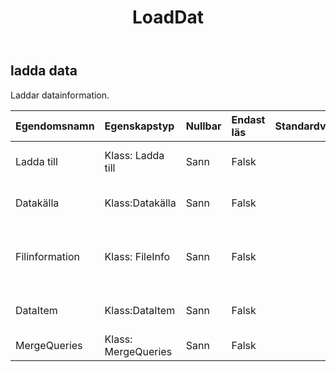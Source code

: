 ﻿---
title: LoadDat
second_title: Aspose.Cells Cloud Documen
type: docs
url: /sv/specification/model/loaddata/
description: "Aspose.Cells Molnmodellspecifikation: LoadData. Hantera enkelt Excel och andra kalkylarksdokument med funktioner som att öppna, generera, redigera, dela, slå samman, jämföra och konvertera"
kwords: Excel, Office, Kalkylblad, Cloud REST API, LoadData
weight: 50
---
## **ladda data**

 Laddar datainformation.

| Egendomsnamn| Egenskapstyp| Nullbar| Endast läs| Standardvärde| Beskrivning|
|:- |:- |:- |:- |:- |:- |
| Ladda till| Klass: Ladda till| Sann| Falsk|| Indikerar startposition för att ladda data.|
| Datakälla| Klass:Datakälla| Sann| Falsk|| Indikerar källan till monteringsdata.|
| Filinformation| Klass: FileInfo| Sann| Falsk|| När datakällan är begärandefiler lagrar FileInfo innehållet i filen.|
| DataItem| Klass:DataItem| Sann| Falsk|| Den specifika dataobjekttypen och namnet.|
| MergeQueries| Klass: MergeQueries| Sann| Falsk|||

